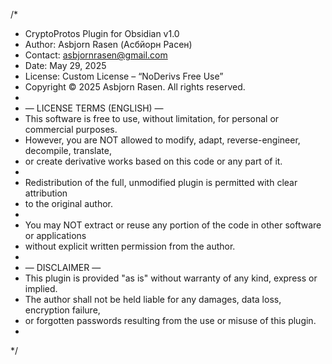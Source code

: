 /*
 * CryptoProtos Plugin for Obsidian v1.0
 * Author: Asbjorn Rasen (Асбйорн Расен)
 * Contact: asbjornrasen@gmail.com
 * Date: May 29, 2025
 * License: Custom License – “NoDerivs Free Use”
 * Copyright © 2025 Asbjorn Rasen. All rights reserved.
 *
 * — LICENSE TERMS (ENGLISH) —
 * This software is free to use, without limitation, for personal or commercial purposes.
 * However, you are NOT allowed to modify, adapt, reverse-engineer, decompile, translate,
 * or create derivative works based on this code or any part of it.
 * 
 * Redistribution of the full, unmodified plugin is permitted with clear attribution
 * to the original author.
 * 
 * You may NOT extract or reuse any portion of the code in other software or applications
 * without explicit written permission from the author.
 *
 * — DISCLAIMER —
 * This plugin is provided "as is" without warranty of any kind, express or implied.
 * The author shall not be held liable for any damages, data loss, encryption failure,
 * or forgotten passwords resulting from the use or misuse of this plugin.
 *
 */

